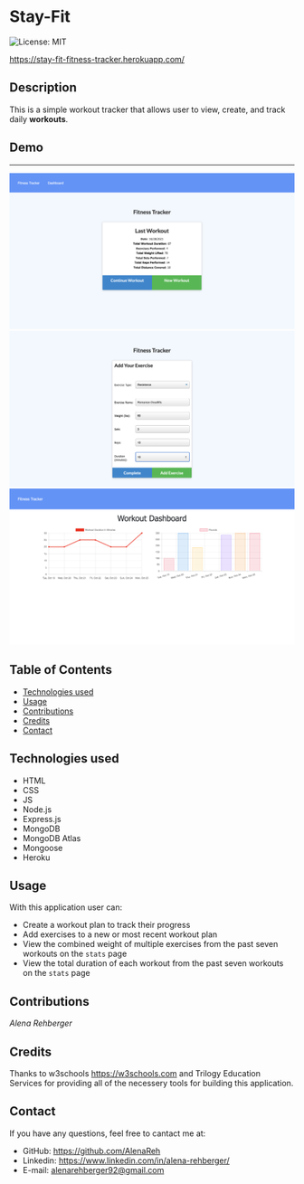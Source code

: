 # Stay-Fit
![License: MIT](https://img.shields.io/badge/License-MIT-yellow.svg)

https://stay-fit-fitness-tracker.herokuapp.com/

## Description 

This is a simple workout tracker that allows user to view, create, and track daily **workouts**.

## Demo 

***

![demo_still](public/assets/images/demo1.png)
![demo_still](public/assets/images/demo2.png)
![demo_still](public/assets/images/demo3.png)

## Table of Contents
* [Technologies used](#technologies-used)
* [Usage](#Usage)
* [Contributions](#Contributions)
* [Credits](#Credits)
* [Contact](#Contact)

## Technologies used

  - HTML
  - CSS
  - JS
  - Node.js
  - Express.js
  - MongoDB
  - MongoDB Atlas
  - Mongoose
  - Heroku

## Usage

With this application user can: 
  - Create a workout plan to track their progress
  - Add exercises to a new or most recent workout plan
  - View the combined weight of multiple exercises from the past seven workouts on the `stats` page
  - View the total duration of each workout from the past seven workouts on the `stats` page

## Contributions
  *Alena Rehberger*

## Credits
  Thanks to w3schools https://w3schools.com and Trilogy Education Services for providing all of the necessery tools for building this application.

## Contact
  If you have any questions, feel free to cantact me at: 
  * GitHub: https://github.com/AlenaReh
  * Linkedin: https://www.linkedin.com/in/alena-rehberger/
  * E-mail: alenarehberger92@gmail.com
